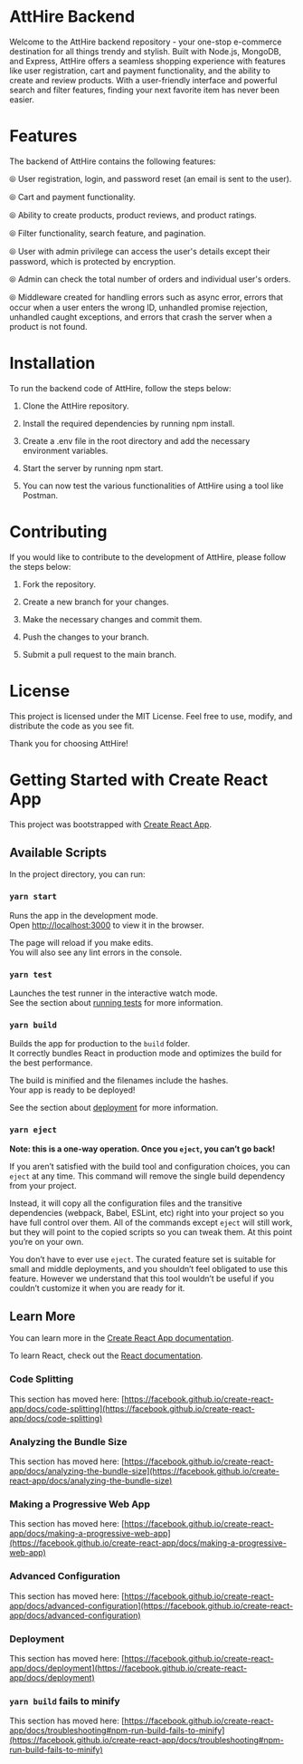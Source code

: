 # AttHire Backend

Welcome to the AttHire backend repository - your one-stop e-commerce destination for all things trendy and stylish. Built with Node.js, MongoDB, and Express, AttHire offers a seamless shopping experience with features like user registration, cart and payment functionality, and the ability to create and review products. With a user-friendly interface and powerful search and filter features, finding your next favorite item has never been easier.



# Features
The backend of AttHire contains the following features:

⦾ User registration, login, and password reset (an email is sent to the user).

⦾ Cart and payment functionality.

⦾ Ability to create products, product reviews, and product ratings.

⦾ Filter functionality, search feature, and pagination.

⦾ User with admin privilege can access the user's details except their password, which is protected by encryption.

⦾ Admin can check the total number of orders and individual user's orders.

⦾ Middleware created for handling errors such as async error, errors that occur when a user enters the wrong ID, unhandled promise rejection, unhandled caught exceptions, and errors that crash the server when a product is not found.

# Installation

To run the backend code of AttHire, follow the steps below:

1. Clone the AttHire repository.

2. Install the required dependencies by running npm install.

3. Create a .env file in the root directory and add the necessary environment variables.

3. Start the server by running npm start.

4. You can now test the various functionalities of AttHire using a tool like Postman.


# Contributing

If you would like to contribute to the development of AttHire, please follow the steps below:

1. Fork the repository.

2. Create a new branch for your changes.

3. Make the necessary changes and commit them.

4. Push the changes to your branch.

5. Submit a pull request to the main branch.

# License

This project is licensed under the MIT License. Feel free to use, modify, and distribute the code as you see fit.

Thank you for choosing AttHire!






# Getting Started with Create React App

This project was bootstrapped with [Create React App](https://github.com/facebook/create-react-app).

## Available Scripts

In the project directory, you can run:

### `yarn start`

Runs the app in the development mode.\
Open [http://localhost:3000](http://localhost:3000) to view it in the browser.

The page will reload if you make edits.\
You will also see any lint errors in the console.

### `yarn test`

Launches the test runner in the interactive watch mode.\
See the section about [running tests](https://facebook.github.io/create-react-app/docs/running-tests) for more information.

### `yarn build`

Builds the app for production to the `build` folder.\
It correctly bundles React in production mode and optimizes the build for the best performance.

The build is minified and the filenames include the hashes.\
Your app is ready to be deployed!

See the section about [deployment](https://facebook.github.io/create-react-app/docs/deployment) for more information.

### `yarn eject`

**Note: this is a one-way operation. Once you `eject`, you can’t go back!**

If you aren’t satisfied with the build tool and configuration choices, you can `eject` at any time. This command will remove the single build dependency from your project.

Instead, it will copy all the configuration files and the transitive dependencies (webpack, Babel, ESLint, etc) right into your project so you have full control over them. All of the commands except `eject` will still work, but they will point to the copied scripts so you can tweak them. At this point you’re on your own.

You don’t have to ever use `eject`. The curated feature set is suitable for small and middle deployments, and you shouldn’t feel obligated to use this feature. However we understand that this tool wouldn’t be useful if you couldn’t customize it when you are ready for it.

## Learn More

You can learn more in the [Create React App documentation](https://facebook.github.io/create-react-app/docs/getting-started).

To learn React, check out the [React documentation](https://reactjs.org/).

### Code Splitting

This section has moved here: [https://facebook.github.io/create-react-app/docs/code-splitting](https://facebook.github.io/create-react-app/docs/code-splitting)

### Analyzing the Bundle Size

This section has moved here: [https://facebook.github.io/create-react-app/docs/analyzing-the-bundle-size](https://facebook.github.io/create-react-app/docs/analyzing-the-bundle-size)

### Making a Progressive Web App

This section has moved here: [https://facebook.github.io/create-react-app/docs/making-a-progressive-web-app](https://facebook.github.io/create-react-app/docs/making-a-progressive-web-app)

### Advanced Configuration

This section has moved here: [https://facebook.github.io/create-react-app/docs/advanced-configuration](https://facebook.github.io/create-react-app/docs/advanced-configuration)

### Deployment

This section has moved here: [https://facebook.github.io/create-react-app/docs/deployment](https://facebook.github.io/create-react-app/docs/deployment)

### `yarn build` fails to minify

This section has moved here: [https://facebook.github.io/create-react-app/docs/troubleshooting#npm-run-build-fails-to-minify](https://facebook.github.io/create-react-app/docs/troubleshooting#npm-run-build-fails-to-minify)

